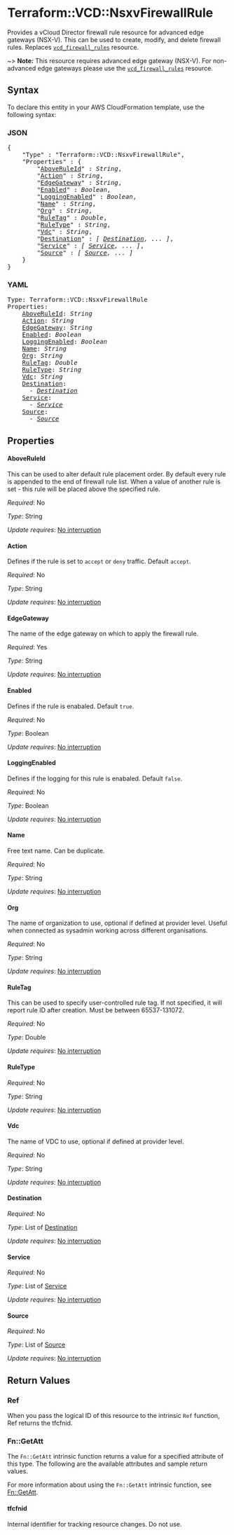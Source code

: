 # Terraform::VCD::NsxvFirewallRule

Provides a vCloud Director firewall rule resource for advanced edge gateways (NSX-V). This can be
used to create, modify, and delete firewall rules. Replaces
[`vcd_firewall_rules`](/docs/providers/vcd/r/firewall_rules.html) resource.

~> **Note:** This resource requires advanced edge gateway (NSX-V). For non-advanced edge gateways please
use the [`vcd_firewall_rules`](/docs/providers/vcd/r/firewall_rules.html) resource.

## Syntax

To declare this entity in your AWS CloudFormation template, use the following syntax:

### JSON

<pre>
{
    "Type" : "Terraform::VCD::NsxvFirewallRule",
    "Properties" : {
        "<a href="#aboveruleid" title="AboveRuleId">AboveRuleId</a>" : <i>String</i>,
        "<a href="#action" title="Action">Action</a>" : <i>String</i>,
        "<a href="#edgegateway" title="EdgeGateway">EdgeGateway</a>" : <i>String</i>,
        "<a href="#enabled" title="Enabled">Enabled</a>" : <i>Boolean</i>,
        "<a href="#loggingenabled" title="LoggingEnabled">LoggingEnabled</a>" : <i>Boolean</i>,
        "<a href="#name" title="Name">Name</a>" : <i>String</i>,
        "<a href="#org" title="Org">Org</a>" : <i>String</i>,
        "<a href="#ruletag" title="RuleTag">RuleTag</a>" : <i>Double</i>,
        "<a href="#ruletype" title="RuleType">RuleType</a>" : <i>String</i>,
        "<a href="#vdc" title="Vdc">Vdc</a>" : <i>String</i>,
        "<a href="#destination" title="Destination">Destination</a>" : <i>[ <a href="destination.md">Destination</a>, ... ]</i>,
        "<a href="#service" title="Service">Service</a>" : <i>[ <a href="service.md">Service</a>, ... ]</i>,
        "<a href="#source" title="Source">Source</a>" : <i>[ <a href="source.md">Source</a>, ... ]</i>
    }
}
</pre>

### YAML

<pre>
Type: Terraform::VCD::NsxvFirewallRule
Properties:
    <a href="#aboveruleid" title="AboveRuleId">AboveRuleId</a>: <i>String</i>
    <a href="#action" title="Action">Action</a>: <i>String</i>
    <a href="#edgegateway" title="EdgeGateway">EdgeGateway</a>: <i>String</i>
    <a href="#enabled" title="Enabled">Enabled</a>: <i>Boolean</i>
    <a href="#loggingenabled" title="LoggingEnabled">LoggingEnabled</a>: <i>Boolean</i>
    <a href="#name" title="Name">Name</a>: <i>String</i>
    <a href="#org" title="Org">Org</a>: <i>String</i>
    <a href="#ruletag" title="RuleTag">RuleTag</a>: <i>Double</i>
    <a href="#ruletype" title="RuleType">RuleType</a>: <i>String</i>
    <a href="#vdc" title="Vdc">Vdc</a>: <i>String</i>
    <a href="#destination" title="Destination">Destination</a>: <i>
      - <a href="destination.md">Destination</a></i>
    <a href="#service" title="Service">Service</a>: <i>
      - <a href="service.md">Service</a></i>
    <a href="#source" title="Source">Source</a>: <i>
      - <a href="source.md">Source</a></i>
</pre>

## Properties

#### AboveRuleId

This can be used to alter default rule placement order. By default
every rule is appended to the end of firewall rule list. When a value of another rule is set - this
rule will be placed above the specified rule.

_Required_: No

_Type_: String

_Update requires_: [No interruption](https://docs.aws.amazon.com/AWSCloudFormation/latest/UserGuide/using-cfn-updating-stacks-update-behaviors.html#update-no-interrupt)

#### Action

Defines if the rule is set to `accept` or `deny` traffic. Default `accept`.

_Required_: No

_Type_: String

_Update requires_: [No interruption](https://docs.aws.amazon.com/AWSCloudFormation/latest/UserGuide/using-cfn-updating-stacks-update-behaviors.html#update-no-interrupt)

#### EdgeGateway

The name of the edge gateway on which to apply the firewall rule.

_Required_: Yes

_Type_: String

_Update requires_: [No interruption](https://docs.aws.amazon.com/AWSCloudFormation/latest/UserGuide/using-cfn-updating-stacks-update-behaviors.html#update-no-interrupt)

#### Enabled

Defines if the rule is enabaled. Default `true`.

_Required_: No

_Type_: Boolean

_Update requires_: [No interruption](https://docs.aws.amazon.com/AWSCloudFormation/latest/UserGuide/using-cfn-updating-stacks-update-behaviors.html#update-no-interrupt)

#### LoggingEnabled

Defines if the logging for this rule is enabaled. Default `false`.

_Required_: No

_Type_: Boolean

_Update requires_: [No interruption](https://docs.aws.amazon.com/AWSCloudFormation/latest/UserGuide/using-cfn-updating-stacks-update-behaviors.html#update-no-interrupt)

#### Name

Free text name. Can be duplicate.

_Required_: No

_Type_: String

_Update requires_: [No interruption](https://docs.aws.amazon.com/AWSCloudFormation/latest/UserGuide/using-cfn-updating-stacks-update-behaviors.html#update-no-interrupt)

#### Org

The name of organization to use, optional if defined at provider level. Useful
when connected as sysadmin working across different organisations.

_Required_: No

_Type_: String

_Update requires_: [No interruption](https://docs.aws.amazon.com/AWSCloudFormation/latest/UserGuide/using-cfn-updating-stacks-update-behaviors.html#update-no-interrupt)

#### RuleTag

This can be used to specify user-controlled rule tag. If not specified,
it will report rule ID after creation. Must be between 65537-131072.

_Required_: No

_Type_: Double

_Update requires_: [No interruption](https://docs.aws.amazon.com/AWSCloudFormation/latest/UserGuide/using-cfn-updating-stacks-update-behaviors.html#update-no-interrupt)

#### RuleType

_Required_: No

_Type_: String

_Update requires_: [No interruption](https://docs.aws.amazon.com/AWSCloudFormation/latest/UserGuide/using-cfn-updating-stacks-update-behaviors.html#update-no-interrupt)

#### Vdc

The name of VDC to use, optional if defined at provider level.

_Required_: No

_Type_: String

_Update requires_: [No interruption](https://docs.aws.amazon.com/AWSCloudFormation/latest/UserGuide/using-cfn-updating-stacks-update-behaviors.html#update-no-interrupt)

#### Destination

_Required_: No

_Type_: List of <a href="destination.md">Destination</a>

_Update requires_: [No interruption](https://docs.aws.amazon.com/AWSCloudFormation/latest/UserGuide/using-cfn-updating-stacks-update-behaviors.html#update-no-interrupt)

#### Service

_Required_: No

_Type_: List of <a href="service.md">Service</a>

_Update requires_: [No interruption](https://docs.aws.amazon.com/AWSCloudFormation/latest/UserGuide/using-cfn-updating-stacks-update-behaviors.html#update-no-interrupt)

#### Source

_Required_: No

_Type_: List of <a href="source.md">Source</a>

_Update requires_: [No interruption](https://docs.aws.amazon.com/AWSCloudFormation/latest/UserGuide/using-cfn-updating-stacks-update-behaviors.html#update-no-interrupt)

## Return Values

### Ref

When you pass the logical ID of this resource to the intrinsic `Ref` function, Ref returns the tfcfnid.

### Fn::GetAtt

The `Fn::GetAtt` intrinsic function returns a value for a specified attribute of this type. The following are the available attributes and sample return values.

For more information about using the `Fn::GetAtt` intrinsic function, see [Fn::GetAtt](https://docs.aws.amazon.com/AWSCloudFormation/latest/UserGuide/intrinsic-function-reference-getatt.html).

#### tfcfnid

Internal identifier for tracking resource changes. Do not use.

